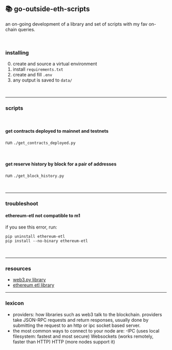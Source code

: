 ## 📚 go-outside-eth-scripts

an on-going development of a library and set of scripts with my fav on-chain queries.

<br>


### installing

0. create and source a virtual environment 
1. install `requirements.txt`
2. create and fill `.env`
3. any output is saved to `data/`

<br>


----

### scripts

<br>

#### get contracts deployed to mainnet and testnets

run `./get_contracts_deployed.py`



<br>


#### get reserve history by block for a pair of addresses

run `./get_block_history.py`



<br>

---

### troubleshoot

#### ethereum-etl not compatible to m1

if you see this error, run:

```
pip uninstall ethereum-etl 
pip install --no-binary ethereum-etl 
```

<br>

---

### resources

* [web3.py library](https://web3py.readthedocs.io/en/v5/)
* [ethereum etl library](https://ethereum-etl.readthedocs.io/en/latest/quickstart/)

---

### lexicon

* providers: how libraries such as web3 talk to the blockchain. providers take JSON-RPC requests and return responses, usually done by submitting the request to an http or ipc socket based server.
* the most common ways to connect to your node are:
   -IPC (uses local filesystem: fastest and most secure)
Websockets (works remotely, faster than HTTP)
HTTP (more nodes support it)